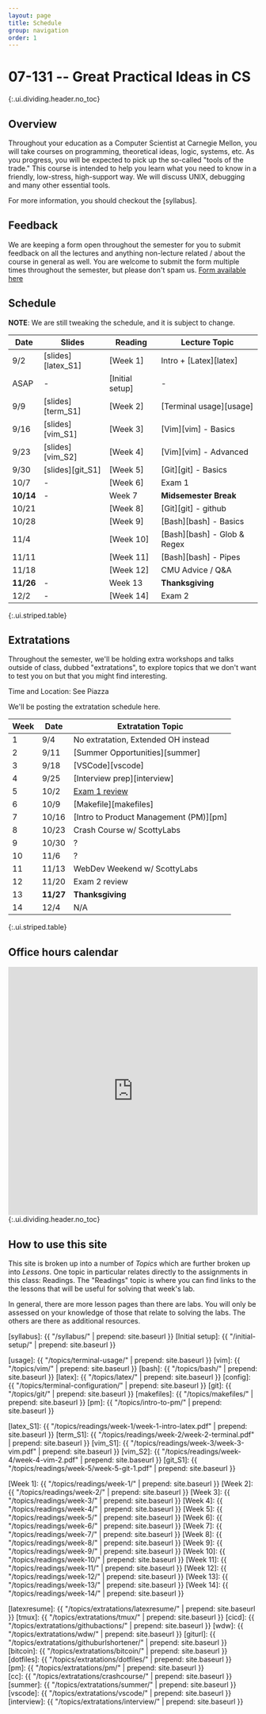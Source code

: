 ```yaml
---
layout: page
title: Schedule
group: navigation
order: 1
---
```


# 07-131 -- Great Practical Ideas in CS
{:.ui.dividing.header.no_toc}

## Overview

Throughout your education as a Computer Scientist at Carnegie Mellon, you will
take courses on programming, theoretical ideas, logic, systems, etc. As you
progress, you will be expected to pick up the so-called "tools of the trade."
This course is intended to help you learn what you need to know in a friendly,
low-stress, high-support way. We will discuss UNIX, debugging and many
other essential tools.

For more information, you should checkout the [syllabus].

## Feedback
We are keeping a form open throughout the semester for you to submit
feedback on all the lectures and anything non-lecture related / about the course in
general as well. You are welcome to submit the form multiple times throughout
the semester, but please don't spam us. 
[Form available here](https://tinyurl.com/f21-gpi-feedback)



## Schedule

**NOTE**: We are still tweaking the schedule, and it is subject to change.

| Date     | Slides             | Reading         | Lecture Topic               |
| ----     | ------             | -------         | -------------               |
| 9/2      | [slides][latex_S1] | [Week 1]        | Intro + [Latex][latex]      |
| ASAP     | -                  | [Initial setup] | -                           |
| 9/9      | [slides][term_S1]  | [Week 2]        | [Terminal usage][usage]     |
| 9/16     | [slides][vim_S1]   | [Week 3]        | [Vim][vim] - Basics         |
| 9/23     | [slides][vim_S2]   | [Week 4]        | [Vim][vim] - Advanced       |
| 9/30     | [slides][git_S1]   | [Week 5]        | [Git][git] - Basics         |
| 10/7     |   -                | [Week 6]        | Exam 1                      |
| __10/14__|   -                | Week 7          | __Midsemester Break__       |
| 10/21    |                    | [Week 8]        | [Git][git] - github         |
| 10/28    |                    | [Week 9]        | [Bash][bash] - Basics       |
| 11/4     |                    | [Week 10]       | [Bash][bash] - Glob & Regex |
| 11/11    |                    | [Week 11]       | [Bash][bash] - Pipes        |
| 11/18    |                    | [Week 12]       | CMU Advice / Q&A            |
| __11/26__|   -                | Week 13         | __Thanksgiving__            |
| 12/2     |   -                | [Week 14]       | Exam 2                      |
{:.ui.striped.table}

## Extratations

Throughout the semester, we'll be holding extra workshops and talks outside of
class, dubbed "extratations", to explore topics that we don't want to test you
on but that you might find interesting.

Time and Location: See Piazza

We'll be posting the extratation schedule here.

|Week   | Date          | Extratation Topic                     |
|----   | ----          | -----                                 |
|1      | 9/4           | No extratation, Extended OH instead   |
|2      | 9/11          | [Summer Opportunities][summer]        |
|3      | 9/18          | [VSCode][vscode]                      |
|4      | 9/25          | [Interview prep][interview]           |
|5      | 10/2          | [Exam 1 review](https://create.kahoot.it/details/242bb421-a27a-4679-8078-31f0e423bc10) |
|6      | 10/9          | [Makefile][makefiles] |
|7      | 10/16         | [Intro to Product Management (PM)][pm]|
|8      | 10/23         | Crash Course w/ ScottyLabs |
|9      | 10/30         |?|
|10     | 11/6          |?|
|11     | 11/13         | WebDev Weekend w/ ScottyLabs|
|12     | 11/20         | Exam 2 review |
|13     | __11/27__     | __Thanksgiving__                      |
|14     | 12/4          | N/A                                   |
{:.ui.striped.table}


## Office hours calendar
<div class="">
<iframe src="https://calendar.google.com/calendar/embed?src=c_9ggct2afcr7d1rmdkn0i9e811c%40group.calendar.google.com&ctz=America%2FNew_York" style="border-width:0" width="100%" height="500" frameborder="0" scrolling="no"></iframe>
</div>
{:.ui.dividing.header.no_toc}


## How to use this site

This site is broken up into a number of _Topics_ which are further broken up
into _Lessons_. One topic in particular relates directly to the assignments in
this class: Readings. The "Readings" topic is where you can find links to
the the lessons that will be useful for solving that week's lab.

In general, there are more lesson pages than there are labs. You will only be
assessed on your knowledge of those that relate to solving the labs. The others
are there as additional resources.



[syllabus]: {{ "/syllabus/" | prepend: site.baseurl }}
[Initial setup]: {{ "/initial-setup/" | prepend: site.baseurl }}

<!-- Topics -->
[usage]:     {{ "/topics/terminal-usage/"         | prepend: site.baseurl }}
[vim]:       {{ "/topics/vim/"                    | prepend: site.baseurl }}
[bash]:      {{ "/topics/bash/"                   | prepend: site.baseurl }}
[latex]:     {{ "/topics/latex/"                  | prepend: site.baseurl }}
[config]:    {{ "/topics/terminal-configuration/" | prepend: site.baseurl }}
[git]:       {{ "/topics/git/"                    | prepend: site.baseurl }}
[makefiles]: {{ "/topics/makefiles/"              | prepend: site.baseurl }}
[pm]:        {{ "/topics/intro-to-pm/"            | prepend: site.baseurl }}

<!-- Slides -->
[latex_S1]:  {{ "/topics/readings/week-1/week-1-intro-latex.pdf" | prepend: site.baseurl }}
[term_S1]: {{ "/topics/readings/week-2/week-2-terminal.pdf" | prepend: site.baseurl }}
[vim_S1]: {{ "/topics/readings/week-3/week-3-vim.pdf" | prepend: site.baseurl }}
[vim_S2]: {{ "/topics/readings/week-4/week-4-vim-2.pdf" | prepend: site.baseurl }}
[git_S1]: {{ "/topics/readings/week-5/week-5-git-1.pdf" | prepend: site.baseurl }}

<!-- Weekly pages/readings -->
[Week 1]:  {{ "/topics/readings/week-1/"  | prepend: site.baseurl }}
[Week 2]:  {{ "/topics/readings/week-2/"  | prepend: site.baseurl }}
[Week 3]:  {{ "/topics/readings/week-3/"  | prepend: site.baseurl }}
[Week 4]:  {{ "/topics/readings/week-4/"  | prepend: site.baseurl }}
[Week 5]:  {{ "/topics/readings/week-5/"  | prepend: site.baseurl }}
[Week 6]:  {{ "/topics/readings/week-6/"  | prepend: site.baseurl }}
[Week 7]:  {{ "/topics/readings/week-7/"  | prepend: site.baseurl }}
[Week 8]:  {{ "/topics/readings/week-8/"  | prepend: site.baseurl }}
[Week 9]:  {{ "/topics/readings/week-9/"  | prepend: site.baseurl }}
[Week 10]: {{ "/topics/readings/week-10/" | prepend: site.baseurl }}
[Week 11]: {{ "/topics/readings/week-11/" | prepend: site.baseurl }}
[Week 12]: {{ "/topics/readings/week-12/" | prepend: site.baseurl }}
[Week 13]: {{ "/topics/readings/week-13/" | prepend: site.baseurl }}
[Week 14]: {{ "/topics/readings/week-14/" | prepend: site.baseurl }}

<!-- Extratation pages/slides -->
[latexresume]: {{ "/topics/extratations/latexresume/" | prepend: site.baseurl }}
[tmux]: {{ "/topics/extratations/tmux/" | prepend: site.baseurl }}
[cicd]: {{ "/topics/extratations/githubactions/" | prepend: site.baseurl }}
[wdw]: {{ "/topics/extratations/wdw/" | prepend: site.baseurl }} 
[giturl]: {{ "/topics/extratations/githuburlshortener/" | prepend: site.baseurl }}  
[bitcoin]: {{ "/topics/extratations/bitcoin/" | prepend: site.baseurl }}  
[dotfiles]: {{ "/topics/extratations/dotfiles/" | prepend: site.baseurl }}  
[pm]: {{ "/topics/extratations/pm/" | prepend: site.baseurl }}   
[cc]: {{ "/topics/extratations/crashcourse/" | prepend: site.baseurl }}   
[summer]: {{ "/topics/extratations/summer/" | prepend: site.baseurl }}   
[vscode]: {{ "/topics/extratations/vscode/" | prepend: site.baseurl }}   
[interview]: {{ "/topics/extratations/interview/" | prepend: site.baseurl }}   